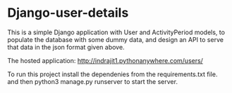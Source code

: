 # Django-user-details

This is a simple Django application with User and ActivityPeriod models, to populate the database with some dummy data, and design an API to serve that data in the json format given above.

The hosted application: http://indrajit1.pythonanywhere.com/users/

To run this project install the dependenies from the requirements.txt file.
and then python3 manage.py runserver to start the server.

